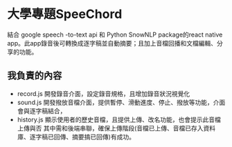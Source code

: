 # 大學專題SpeeChord


結合 google speech -to-text api 和 Python SnowNLP package的react native app。此app錄音後可轉換成逐字稿並自動摘要；且加上音檔回播和文檔編輯、分享的功能。


## 我負責的內容

- record.js
開發錄音介面，設定錄音規格，且增加錄音狀況視覺化
- sound.js
開發撥放音檔介面，提供暫停、滑動進度、停止、撥放等功能，介面會與逐字稿結合，
- history.js
顯示使用者的歷史音檔，且提供上傳、改名功能，也會提示此音檔上傳與否
其中需和後端串聯，確保上傳階段(音檔已上傳、音檔已存入資料庫、逐字稿已回傳、摘要搞已回傳)有成功。
